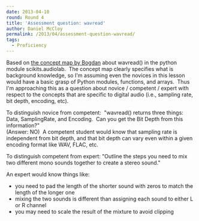 ```yaml
---
date: 2013-04-10
round: Round 4
title: 'Assessment question: wavread'
author: Daniel McCloy
permalink: /2013/04/assessment-question-wavread/
tags:
  - Proficiency
---
```

Based on [the concept map by Bogdan][1] about wavread() in the python module scikits.audiolab.  The concept map clearly specifies what is background knowledge, so I'm assuming even the novices in this lesson would have a basic grasp of Python modules, functions, and arrays.  Thus I'm approaching this as a question about novice / competent / expert with respect to the concepts that are specific to digital audio (i.e., sampling rate, bit depth, encoding, etc).

To distinguish novice from competent:  "wavread() returns three things: Data, SamplingRate, and Encoding.  Can you get the Bit Depth from this information?"  
(Answer: NO)  A competent student would know that sampling rate is independent from bit depth, and that bit depth can vary even within a given encoding format like WAV, FLAC, etc.

To distinguish competent from expert: "Outline the steps you need to mix two different mono sounds together to create a stereo sound."

An expert would know things like:

*   you need to pad the length of the shorter sound with zeros to match the length of the longer one
*   mixing the two sounds is different than assigning each sound to either L or R channel
*   you may need to scale the result of the mixture to avoid clipping

 [1]: http://files.software-carpentry.org/training-course/2013/03/wavreadConceptMap11.png "wavread concept map"
